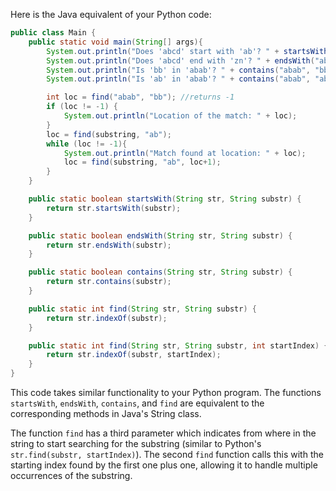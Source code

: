 Here is the Java equivalent of your Python code:

```java
public class Main {
    public static void main(String[] args){
        System.out.println("Does 'abcd' start with 'ab'? " + startsWith("abcd", "ab")); //prints true
        System.out.println("Does 'abcd' end with 'zn'? " + endsWith("abcd", "zn")); //prints false
        System.out.println("Is 'bb' in 'abab'? " + contains("abab", "bb")); //prints false
        System.out.println("Is 'ab' in 'abab'? " + contains("abab", "ab")); //prints true

        int loc = find("abab", "bb"); //returns -1
        if (loc != -1) {
            System.out.println("Location of the match: " + loc);
        }
        loc = find(substring, "ab"); 
        while (loc != -1){
            System.out.println("Match found at location: " + loc);
            loc = find(substring, "ab", loc+1);
        }
    }

    public static boolean startsWith(String str, String substr) {
        return str.startsWith(substr);
    }

    public static boolean endsWith(String str, String substr) {
        return str.endsWith(substr);
    }

    public static boolean contains(String str, String substr) {
        return str.contains(substr);
    }

    public static int find(String str, String substr) {
        return str.indexOf(substr);
    }

    public static int find(String str, String substr, int startIndex) {
        return str.indexOf(substr, startIndex);
    }
}
```
This code takes similar functionality to your Python program. The functions `startsWith`, `endsWith`, `contains`, and `find` are equivalent to the corresponding methods in Java's String class. 

The function `find` has a third parameter which indicates from where in the string to start searching for the substring (similar to Python's `str.find(substr, startIndex)`). The second `find` function calls this with the starting index found by the first one plus one, allowing it to handle multiple occurrences of the substring.

